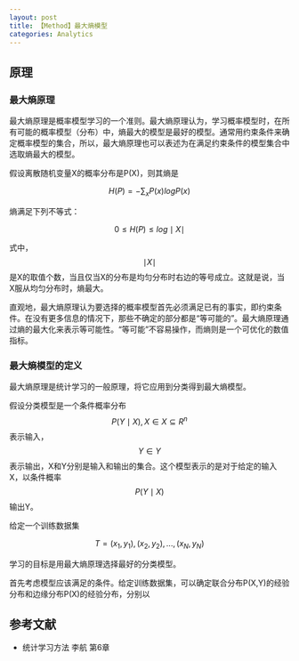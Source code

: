 ```yaml
---
layout: post
title: 【Method】最大熵模型
categories: Analytics
---
```


## 原理

### 最大熵原理

最大熵原理是概率模型学习的一个准则。最大熵原理认为，学习概率模型时，在所有可能的概率模型（分布）中，熵最大的模型是最好的模型。通常用约束条件来确定概率模型的集合，所以，最大熵原理也可以表述为在满足约束条件的模型集合中选取熵最大的模型。

假设离散随机变量X的概率分布是P(X)，则其熵是

$$H(P) = -\sum_x P(x)logP(x)$$

熵满足下列不等式：

$$0 \leq H(P) \leq log \mid X \mid$$

式中，$$\mid X \mid$$是X的取值个数，当且仅当X的分布是均匀分布时右边的等号成立。这就是说，当X服从均匀分布时，熵最大。

直观地，最大熵原理认为要选择的概率模型首先必须满足已有的事实，即约束条件。在没有更多信息的情况下，那些不确定的部分都是“等可能的”。最大熵原理通过熵的最大化来表示等可能性。“等可能”不容易操作，而熵则是一个可优化的数值指标。

### 最大熵模型的定义

最大熵原理是统计学习的一般原理，将它应用到分类得到最大熵模型。

假设分类模型是一个条件概率分布$$P(Y \mid X), X \in X \subseteq R^n$$表示输入，$$Y \in Y$$表示输出，X和Y分别是输入和输出的集合。这个模型表示的是对于给定的输入X，以条件概率$$P(Y \mid X)$$输出Y。

给定一个训练数据集

$$T = {(x_1, y_1), (x_2, y_2),...,(x_N,y_N)}$$

学习的目标是用最大熵原理选择最好的分类模型。

首先考虑模型应该满足的条件。给定训练数据集，可以确定联合分布P(X,Y)的经验分布和边缘分布P(X)的经验分布，分别以

## 参考文献

- 统计学习方法 李航 第6章